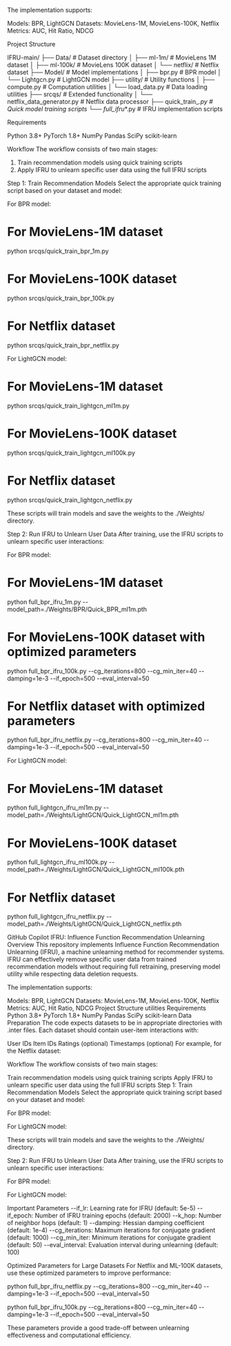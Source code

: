 The implementation supports:

Models: BPR, LightGCN
Datasets: MovieLens-1M, MovieLens-100K, Netflix
Metrics: AUC, Hit Ratio, NDCG

Project Structure

IFRU-main/
├── Data/                    # Dataset directory
│   ├── ml-1m/              # MovieLens 1M dataset
│   ├── ml-100k/            # MovieLens 100K dataset
│   └── netflix/            # Netflix dataset
├── Model/                   # Model implementations
│   ├── bpr.py              # BPR model
│   └── Lightgcn.py         # LightGCN model
├── utility/                 # Utility functions
│   ├── compute.py          # Computation utilities
│   └── load_data.py        # Data loading utilities
├── srcqs/                   # Extended functionality
│   └── netflix_data_generator.py  # Netflix data processor
├── quick_train_*.py         # Quick model training scripts
└── full_*_ifru_*.py         # IFRU implementation scripts

Requirements

Python 3.8+
PyTorch 1.8+
NumPy
Pandas
SciPy
scikit-learn

Workflow
The workflow consists of two main stages:

1.  Train recommendation models using quick training scripts
2.  Apply IFRU to unlearn specific user data using the full IFRU scripts

Step 1: Train Recommendation Models
Select the appropriate quick training script based on your dataset and model:

For BPR model:

# For MovieLens-1M dataset
python srcqs/quick_train_bpr_1m.py

# For MovieLens-100K dataset  
python srcqs/quick_train_bpr_100k.py

# For Netflix dataset
python srcqs/quick_train_bpr_netflix.py

For LightGCN model:

# For MovieLens-1M dataset
python srcqs/quick_train_lightgcn_ml1m.py

# For MovieLens-100K dataset
python srcqs/quick_train_lightgcn_ml100k.py

# For Netflix dataset  
python srcqs/quick_train_lightgcn_netflix.py

These scripts will train models and save the weights to the ./Weights/ directory.

Step 2: Run IFRU to Unlearn User Data
After training, use the IFRU scripts to unlearn specific user interactions:

For BPR model:

# For MovieLens-1M dataset
python full_bpr_ifru_1m.py --model_path=./Weights/BPR/Quick_BPR_ml1m.pth

# For MovieLens-100K dataset with optimized parameters
python full_bpr_ifru_100k.py --cg_iterations=800 --cg_min_iter=40 --damping=1e-3 --if_epoch=500 --eval_interval=50

# For Netflix dataset with optimized parameters
python full_bpr_ifru_netflix.py --cg_iterations=800 --cg_min_iter=40 --damping=1e-3 --if_epoch=500 --eval_interval=50

For LightGCN model:

# For MovieLens-1M dataset
python full_lightgcn_ifru_ml1m.py --model_path=./Weights/LightGCN/Quick_LightGCN_ml1m.pth

# For MovieLens-100K dataset
python full_lightgcn_ifru_ml100k.py --model_path=./Weights/LightGCN/Quick_LightGCN_ml100k.pth

# For Netflix dataset
python full_lightgcn_ifru_netflix.py --model_path=./Weights/LightGCN/Quick_LightGCN_netflix.pth


GitHub Copilot
IFRU: Influence Function Recommendation Unlearning
Overview
This repository implements Influence Function Recommendation Unlearning (IFRU), a machine unlearning method for recommender systems. IFRU can effectively remove specific user data from trained recommendation models without requiring full retraining, preserving model utility while respecting data deletion requests.

The implementation supports:

Models: BPR, LightGCN
Datasets: MovieLens-1M, MovieLens-100K, Netflix
Metrics: AUC, Hit Ratio, NDCG
Project Structure
utilities
Requirements
Python 3.8+
PyTorch 1.8+
NumPy
Pandas
SciPy
scikit-learn
Data Preparation
The code expects datasets to be in appropriate directories with .inter files. Each dataset should contain user-item interactions with:

User IDs
Item IDs
Ratings (optional)
Timestamps (optional)
For example, for the Netflix dataset:

Workflow
The workflow consists of two main stages:

Train recommendation models using quick training scripts
Apply IFRU to unlearn specific user data using the full IFRU scripts
Step 1: Train Recommendation Models
Select the appropriate quick training script based on your dataset and model:

For BPR model:

For LightGCN model:

These scripts will train models and save the weights to the ./Weights/ directory.

Step 2: Run IFRU to Unlearn User Data
After training, use the IFRU scripts to unlearn specific user interactions:

For BPR model:

For LightGCN model:

Important Parameters
--if_lr: Learning rate for IFRU (default: 5e-5)
--if_epoch: Number of IFRU training epochs (default: 2000)
--k_hop: Number of neighbor hops (default: 1)
--damping: Hessian damping coefficient (default: 1e-4)
--cg_iterations: Maximum iterations for conjugate gradient (default: 1000)
--cg_min_iter: Minimum iterations for conjugate gradient (default: 50)
--eval_interval: Evaluation interval during unlearning (default: 100)

Optimized Parameters for Large Datasets
For Netflix and ML-100K datasets, use these optimized parameters to improve performance:

python full_bpr_ifru_netflix.py --cg_iterations=800 --cg_min_iter=40 --damping=1e-3 --if_epoch=500 --eval_interval=50

python full_bpr_ifru_100k.py --cg_iterations=800 --cg_min_iter=40 --damping=1e-3 --if_epoch=500 --eval_interval=50

These parameters provide a good trade-off between unlearning effectiveness and computational efficiency.
